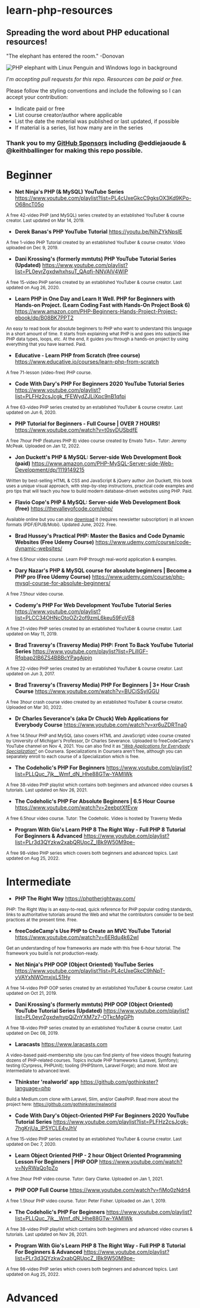 # learn-php-resources
## Spreading the word about PHP educational resources!  

"The elephant has entered the room." -Donovan

![PHP elephant with Linux Penguin and Windows logo in background](https://github-production-repository-image-32fea6.s3.amazonaws.com/306814906/ed975280-15a0-11eb-9e1b-ca8faced7824?)

_I'm accepting pull requests for this repo. Resources can be paid or free._ 

Please follow the styling conventions and include the following so I can accept your contribution:
- Indicate paid or free 
- List course creator/author where applicable
- List the date the material was published or last updated, if possible
- If material is a series, list how many are in the series

### Thank you to my [GitHub Sponsors](https://github.com/sponsors/RealToughCandy) including @eddiejaoude & @keithballinger for making this repo possible.

# Beginner

- **Net Ninja's PHP (& MySQL) YouTube Series**
https://www.youtube.com/playlist?list=PL4cUxeGkcC9gksOX3Kd9KPo-O68ncT05o

<sup>A free 42-video PHP (and MySQL) series created by an established YouTuber & course creator. Last updated on Mar 14, 2019.</sup>

- **Derek Banas's PHP YouTube Tutorial**
https://youtu.be/NihZYkNpslE

<sup>A free 1-video PHP Tutorial created by an established YouTuber & course creator. Video uploaded on Dec 9, 2019.</sup>

- **Dani Krossing's (formerly mmtuts) PHP YouTube Tutorial Series (Updated)**
https://www.youtube.com/playlist?list=PL0eyrZgxdwhxhsuT_QAqfi-NNVAlV4WIP

<sup>A free 15-video PHP series created by an established YouTuber & course creator. Last updated on Aug 26, 2020.</sup>

- **Learn PHP in One Day and Learn It Well. PHP for Beginners with Hands-on Project. (Learn Coding Fast with Hands-On Project Book 6)**
https://www.amazon.com/PHP-Beginners-Hands-Project-Project-ebook/dp/B08BK7PPT2

<sup>An easy to read book for absolute beginners to PHP who want to understand this language in a short amount of time. It starts from explaining what PHP is and goes into subjects like PHP data types, loops, etc. At the end, it guides you through a hands-on project by using everything that you have learned. Paid.</sup>

- **Educative - Learn PHP from Scratch (free course)**
https://www.educative.io/courses/learn-php-from-scratch

<sup>A free 71-lesson (video-free) PHP course.</sup>

- **Code With Dary's PHP For Beginners 2020 YouTube Tutorial Series**
https://www.youtube.com/playlist?list=PLFHz2csJcgk_fFEWydZJLiXpc9nB1qfpi

<sup>A free 63-video PHP series created by an established YouTuber & course creator. Last updated on Jun 6, 2020.</sup>

- **PHP Tutorial for Beginners - Full Course | OVER 7 HOURS!**
https://www.youtube.com/watch?v=t0syDUSbdfE

<sup>A free 7hour PHP (features PHP 8) video course created by Envato Tuts+. Tutor: Jeremy McPeak. Uploaded on Jan 12, 2022.</sup>

- **Jon Duckett's PHP & MySQL: Server-side Web Development Book (paid)**
https://www.amazon.com/PHP-MySQL-Server-side-Web-Development/dp/1119149215

<sup>Written by best-selling HTML & CSS and JavaScript & jQuery author Jon Duckett, this book uses a unique visual approach, with step-by-step instructions, practical code examples and pro tips that will teach you how to build modern database-driven websites using PHP. Paid.</sup>

- **Flavio Cope's PHP & MySQL: Server-side Web Development Book (free)**
https://thevalleyofcode.com/php/

<sup>Available online but you can also [download](https://thevalleyofcode.com/download/php/) it (requires newsletter subscription) in all known formats (PDF/EPUB/Mobi). Updated June, 2022. Free.</sup>

- **Brad Hussey's Practical PHP: Master the Basics and Code Dynamic Websites (Free Udemy Course)**
https://www.udemy.com/course/code-dynamic-websites/

<sup>A free 6.5hour video course. Learn PHP through real-world application & examples.</sup>

- **Dary Nazar's PHP & MySQL course for absolute beginners | Become a PHP pro (Free Udemy Course)**
https://www.udemy.com/course/php-mysql-course-for-absolute-beginners/

<sup>A free 7.5hour video course.</sup>

- **Codemy's PHP For Web Development YouTube Tutorial Series**
https://www.youtube.com/playlist?list=PLCC34OHNcOtoOZr2of9zmL6keu59FoVE8

<sup>A free 21-video PHP series created by an established YouTuber & course creator. Last updated on May 11, 2019.</sup>

- **Brad Traversy's (Traversy Media) PHP: Front To Back YouTube Tutorial Series**
https://www.youtube.com/playlist?list=PLillGF-Rfqbap2IB6ZS4BBBcYPagAjpjn

<sup>A free 22-video PHP series created by an established YouTuber & course creator. Last updated on Jun 3, 2017.</sup>

- **Brad Traversy's (Traversy Media) PHP For Beginners | 3+ Hour Crash Course**
https://www.youtube.com/watch?v=BUCiSSyIGGU

<sup>A free 3hour crash course video created by an established YouTuber & course creator. Uploaded on Mar 30, 2022.</sup>

- **Dr Charles Severance's (aka Dr Chuck) Web Applications for Everybody Course**
https://www.youtube.com/watch?v=xr6uZDRTna0

<sup>A free 14.5hour PHP and MySQL (also covers HTML and JavaScript) video course created by University of Michigan's Professor, Dr Charles Severance. Uploaded to freeCodeCamp's YouTube channel on Nov 4, 2021. You can also find it as ["*Web Applications for Everybody Specialization*"](https://www.coursera.org/specializations/web-applications#courses) on Coursera. Specializations in Coursera aren't free, although you can separately enroll to each course of a Specialization which is free.</sup>

- **The Codeholic's PHP For Beginners**
https://www.youtube.com/playlist?list=PLLQuc_7jk__Wmf_dN_Hhe88GTw-YAMIWk

<sup>A free 38-video PHP playlist which contains both beginners and advanced video courses & tutorials. Last updated on Nov 26, 2021.</sup>

- **The Codeholic's PHP For Absolute Beginners | 6.5 Hour Course**
https://www.youtube.com/watch?v=2eebptXfEvw

<sup>A free 6.5hour video course. Tutor: The Codeholic. Video is hosted by Traversy Media</sup>

- **Program With Gio's Learn PHP 8 The Right Way - Full PHP 8 Tutorial For Beginners & Advanced**
https://www.youtube.com/playlist?list=PLr3d3QYzkw2xabQRUpcZ_IBk9W50M9pe-

<sup>A free 98-video PHP series which covers both beginners and advanced topics. Last updated on Aug 25, 2022.</sup>


# Intermediate

- **PHP The Right Way**
https://phptherightway.com/

<sup>PHP: The Right Way is an easy-to-read, quick reference for PHP popular coding standards, links to authoritative tutorials around the Web and what the contributors consider to be best practices at the present time. Free. </sup>

- **freeCodeCamp's Use PHP to Create an MVC YouTube Tutorial**
https://www.youtube.com/watch?v=6ERdu4k62wI

<sup>Get an understanding of how frameworks are made with this free 6-hour tutorial. The framework you build is not production-ready.</sup>

- **Net Ninja's PHP OOP (Object Oriented) YouTube Series**
https://www.youtube.com/playlist?list=PL4cUxeGkcC9hNpT-yVAYxNWOmxjxL51Hy

<sup>A free 14-video PHP OOP series created by an established YouTuber & course creator. Last updated on Oct 21, 2019.</sup>

- **Dani Krossing's (formerly mmtuts) PHP OOP (Object Oriented) YouTube Tutorial Series (Updated)**
https://www.youtube.com/playlist?list=PL0eyrZgxdwhypQiZnYXM7z7-OTkcMgGPh

<sup>A free 18-video PHP series created by an established YouTuber & course creator. Last updated on Dec 08, 2019.</sup>

- **Laracasts**
https://www.laracasts.com

<sup>A video-based paid-membership site (you can find plenty of free videos though) featuring dozens of PHP-related courses. Topics include PHP frameworks (Laravel, Symfony); testing (Cyrpress, PHPUnit); tooling (PHPStorm, Laravel Forge); and more. Most are intermediate to advanced level.</sup>

- **Thinkster 'realworld' app**
https://github.com/gothinkster?language=php

<sup> Build a Medium.com clone with Laravel, Slim, and/or CakePHP. Read more about the project here: https://github.com/gothinkster/realworld</sup>


- **Code With Dary's Object-Oriented PHP For Beginners 2020 YouTube Tutorial Series**
https://www.youtube.com/playlist?list=PLFHz2csJcgk-7hgKrjUa_IP5YCLE4vJhV

<sup>A free 15-video PHP series created by an established YouTuber & course creator. Last updated on Dec 7, 2020.</sup>

- **Learn Object Oriented PHP - 2 hour Object Oriented Programming Lesson For Beginners | PHP OOP**
https://www.youtube.com/watch?v=NyRWaQo1pZo

<sup>A free 2hour PHP video course. Tutor: Gary Clarke. Uploaded on Jan 1, 2021.</sup>

- **PHP OOP Full Course**
https://www.youtube.com/watch?v=fiMo0zNdrt4

<sup>A free 1.5hour PHP video course. Tutor: Peter Fisher. Uploaded on Jan 1, 2019.</sup>

- **The Codeholic's PHP For Beginners**
https://www.youtube.com/playlist?list=PLLQuc_7jk__Wmf_dN_Hhe88GTw-YAMIWk

<sup>A free 38-video PHP playlist which contains both beginners and advanced video courses & tutorials. Last updated on Nov 26, 2021.</sup>

- **Program With Gio's Learn PHP 8 The Right Way - Full PHP 8 Tutorial For Beginners & Advanced**
https://www.youtube.com/playlist?list=PLr3d3QYzkw2xabQRUpcZ_IBk9W50M9pe-

<sup>A free 98-video PHP series which covers both beginners and advanced topics. Last updated on Aug 25, 2022.</sup>

# Advanced
